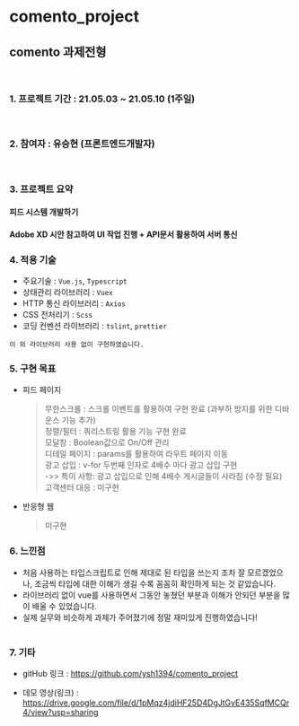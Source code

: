 # comento_project

## comento 과제전형

<br/>

### 1. 프로젝트 기간 : 21.05.03 ~ 21.05.10 (1주일)

<br/>

### 2. 참여자 : 유승현 (프론트엔드개발자)

<br/>

### 3. 프로젝트 요약

#### 피드 시스템 개발하기

#### Adobe XD 시안 참고하여 UI 작업 진행 + API문서 활용하여 서버 통신

### 4. 적용 기술

- 주요기술 : `Vue.js`, `Typescript`
- 상태관리 라이브러리 : `Vuex`
- HTTP 통신 라이브러리 : `Axios`
- CSS 전처리기 : `Scss`
- 코딩 컨벤션 라이브러리 : `tslint`, `prettier`

```
이 외 라이브러리 사용 없이 구현하였습니다.
```

### 5. 구현 목표

- 피드 페이지
  > 무한스크롤 : 스크롤 이벤트를 활용하여 구현 완료 (과부하 방지를 위한 디바운스 기능 추가)  <br/>
  > 정렬/필터 : 쿼리스트링 활용 기능 구현 완료  <br/>
  > 모달창 : Boolean값으로 On/Off 관리  <br/>
  > 디테일 페이지 : params를 활용하여 라우트 페이지 이동  <br/>
  > 광고 삽입 : v-for 두번째 인자로 4배수 마다 광고 삽입 구현  <br/>
  > ->> 특이 사항: 광고 삽입으로 인해 4배수 게시글들이 사라짐 (수정 필요)  <br/>
  > 고객센터 대응 : 미구현  <br/>
- 반응형 웹
  > 미구현

### 6. 느낀점

- 처음 사용하는 타입스크립트로 인해 제대로 된 타입을 쓰는지 조차 잘 모르겠었으나, 조금씩 타입에 대한 이해가 생길 수록 꼼꼼히 확인하게 되는 것 같았습니다.
- 라이브러리 없이 vue를 사용하면서 그동안 놓쳤던 부분과 이해가 안되던 부분을 많이 배울 수 있었습니다.
- 실제 실무와 비슷하게 과제가 주어졌기에 정말 재미있게 진행하였습니다!
  <br/>
  <br/>

### 7. 기타

- gitHub 링크 : https://github.com/ysh1394/comento_project

- 데모 영상(링크) : https://drive.google.com/file/d/1pMqz4jdiHF25D4DgJtGvE435SqfMCQr4/view?usp=sharing

<br/>
<br/>
<br/>
